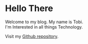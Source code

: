 # Hello There

Welcome to my blog. My name is Tobi.<br>
I'm Interested in all things Technology.

Visit my [Github repository](https://github.com/TobiAdeleke1).
